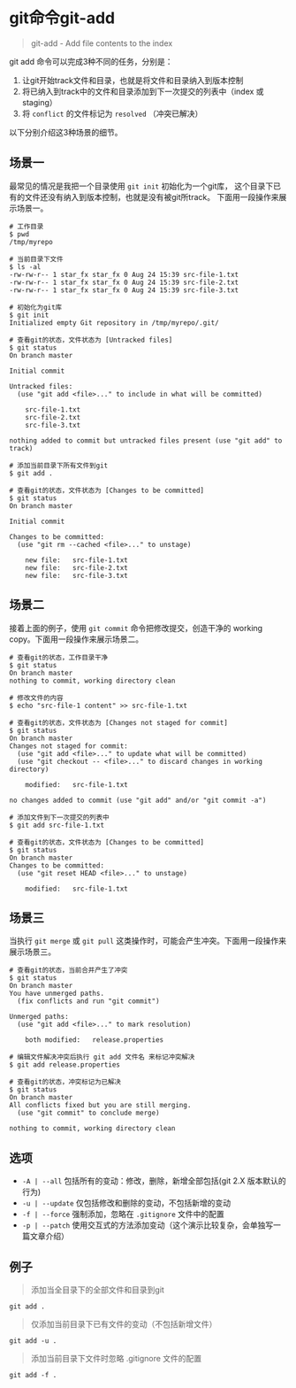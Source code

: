 # git命令git-add

> git-add - Add file contents to the index

git add 命令可以完成3种不同的任务，分别是：

1. 让git开始track文件和目录，也就是将文件和目录纳入到版本控制
2. 将已纳入到track中的文件和目录添加到下一次提交的列表中（index 或 staging）
3. 将 `conflict` 的文件标记为 `resolved` （冲突已解决）

以下分别介绍这3种场景的细节。

## 场景一

最常见的情况是我把一个目录使用 `git init` 初始化为一个git库，
这个目录下已有的文件还没有纳入到版本控制，也就是没有被git所track。
下面用一段操作来展示场景一。

```shell
# 工作目录
$ pwd
/tmp/myrepo

# 当前目录下文件
$ ls -al
-rw-rw-r-- 1 star_fx star_fx 0 Aug 24 15:39 src-file-1.txt
-rw-rw-r-- 1 star_fx star_fx 0 Aug 24 15:39 src-file-2.txt
-rw-rw-r-- 1 star_fx star_fx 0 Aug 24 15:39 src-file-3.txt

# 初始化为git库
$ git init
Initialized empty Git repository in /tmp/myrepo/.git/

# 查看git的状态，文件状态为 [Untracked files]
$ git status
On branch master

Initial commit

Untracked files:
  (use "git add <file>..." to include in what will be committed)

	src-file-1.txt
	src-file-2.txt
	src-file-3.txt

nothing added to commit but untracked files present (use "git add" to track)

# 添加当前目录下所有文件到git
$ git add .

# 查看git的状态，文件状态为 [Changes to be committed]
$ git status
On branch master

Initial commit

Changes to be committed:
  (use "git rm --cached <file>..." to unstage)

	new file:   src-file-1.txt
	new file:   src-file-2.txt
	new file:   src-file-3.txt
```

## 场景二

接着上面的例子，使用 `git commit` 命令把修改提交，创造干净的 working copy。下面用一段操作来展示场景二。

```shell
# 查看git的状态，工作目录干净
$ git status
On branch master
nothing to commit, working directory clean

# 修改文件的内容
$ echo "src-file-1 content" >> src-file-1.txt

# 查看git的状态，文件状态为 [Changes not staged for commit]
$ git status
On branch master
Changes not staged for commit:
  (use "git add <file>..." to update what will be committed)
  (use "git checkout -- <file>..." to discard changes in working directory)

	modified:   src-file-1.txt

no changes added to commit (use "git add" and/or "git commit -a")

# 添加文件到下一次提交的列表中
$ git add src-file-1.txt

# 查看git的状态，文件状态为 [Changes to be committed]
$ git status
On branch master
Changes to be committed:
  (use "git reset HEAD <file>..." to unstage)

	modified:   src-file-1.txt
```

## 场景三

当执行 `git merge` 或 `git pull` 这类操作时，可能会产生冲突。下面用一段操作来展示场景三。

```shell
# 查看git的状态，当前合并产生了冲突
$ git status
On branch master
You have unmerged paths.
  (fix conflicts and run "git commit")

Unmerged paths:
  (use "git add <file>..." to mark resolution)

	both modified:   release.properties

# 编辑文件解决冲突后执行 git add 文件名 来标记冲突解决
$ git add release.properties

# 查看git的状态，冲突标记为已解决
$ git status
On branch master
All conflicts fixed but you are still merging.
  (use "git commit" to conclude merge)

nothing to commit, working directory clean
```

## 选项

* `-A | --all` 包括所有的变动：修改，删除，新增全部包括(git 2.X 版本默认的行为)
* `-u | --update` 仅包括修改和删除的变动，不包括新增的变动
* `-f | --force` 强制添加，忽略在 `.gitignore` 文件中的配置
* `-p | --patch` 使用交互式的方法添加变动（这个演示比较复杂，会单独写一篇文章介绍）

## 例子

> 添加当全目录下的全部文件和目录到git

```shell
git add .
```

> 仅添加当前目录下已有文件的变动（不包括新增文件）

```shell
git add -u .
```

> 添加当前目录下文件时忽略 .gitignore 文件的配置

```shell
git add -f .
```

